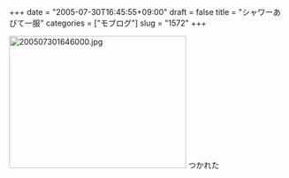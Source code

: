 +++
date = "2005-07-30T16:45:55+09:00"
draft = false
title = "シャワーあびて一服"
categories = ["モブログ"]
slug = "1572"
+++

<img src="http://ieiriblog.jugem.cc/?image=4214" class="pict" width="320" height="240" alt="200507301646000.jpg" />
つかれた
